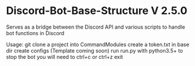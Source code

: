 # Discord-Bot-Base-Structure V 2.5.0
Serves as a bridge between the Discord API and various scripts to handle bot functions in Discord

Usage:
git clone a project into CommandModules
create a token.txt in base dir
create configs (Template coming soon)
run run.py with python3.5+
to stop the bot you will need to ctrl+c or ctrl+z exit
